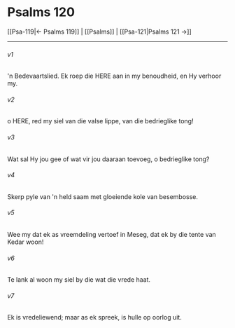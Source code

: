 # Psalms 120

[[Psa-119|← Psalms 119]] | [[Psalms]] | [[Psa-121|Psalms 121 →]]
***

###### v1
'n Bedevaartslied. Ek roep die HERE aan in my benoudheid, en Hy verhoor my. 
###### v2
o HERE, red my siel van die valse lippe, van die bedrieglike tong! 
###### v3
Wat sal Hy jou gee of wat vir jou daaraan toevoeg, o bedrieglike tong? 
###### v4
Skerp pyle van 'n held saam met gloeiende kole van besembosse. 
###### v5
Wee my dat ek as vreemdeling vertoef in Meseg, dat ek by die tente van Kedar woon! 
###### v6
Te lank al woon my siel by die wat die vrede haat. 
###### v7
Ek is vredeliewend; maar as ek spreek, is hulle op oorlog uit. 
